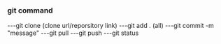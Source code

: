 ### git command

---git clone (clone url/reporsitory link)
---git add . (all)
---git commit -m "message"
---git pull
---git push
---git status
